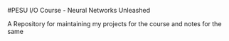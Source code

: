 #PESU I/O Course - Neural Networks Unleashed

A Repository for maintaining my projects for the course and notes for the same
